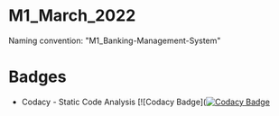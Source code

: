 # M1_March_2022
Naming convention: "M1_Banking-Management-System"



# Badges
* Codacy - Static Code Analysis
[![Codacy Badge]([![Codacy Badge](https://app.codacy.com/project/badge/Grade/4a88c30a430f4f9e86531bd47c01eeca)](https://www.codacy.com/gh/AsimGhosh1436/M1_Banking-Management-System/dashboard?utm_source=github.com&amp;utm_medium=referral&amp;utm_content=AsimGhosh1436/M1_Banking-Management-System&amp;utm_campaign=Badge_Grade)
